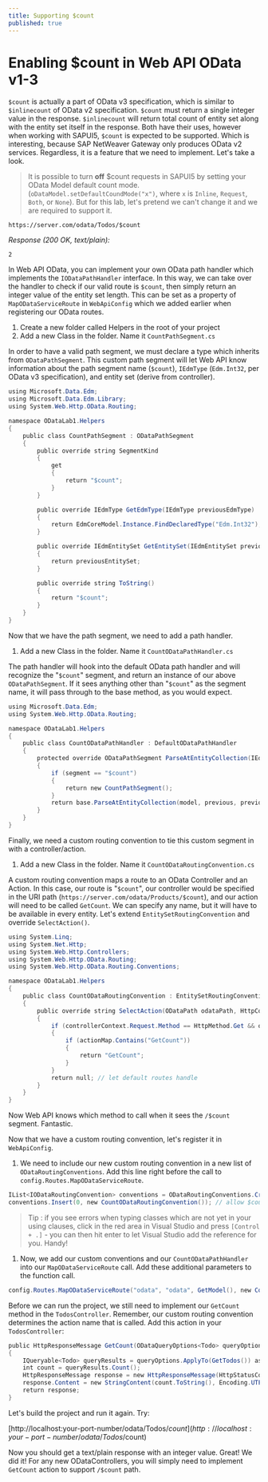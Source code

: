 ```yaml
---
title: Supporting $count
published: true
---
```


# Enabling $count in Web API OData v1-3

`$count` is actually a part of OData v3 specification, which is similar to `$inlinecount` of OData v2 specification. `$count` must return a single integer value in the response. `$inlinecount` will return total count of entity set along with the entity set itself in the response. Both have their uses, however when working with SAPUI5, `$count` is expected to be supported. Which is interesting, because SAP NetWeaver Gateway only produces OData v2 services. Regardless, it is a feature that we need to implement. Let's take a look.

> It is possible to turn **off** $count requests in SAPUI5 by setting your OData Model default count mode. (`oDataModel.setDefaultCoundMode("x")`, where `x` is `Inline`, `Request`, `Both`, or `None`). But for this lab, let's pretend we can't change it and we are required to support it.

`https://server.com/odata/Todos/$count`

_Response (200 OK, text/plain):_

```
2
```

In Web API OData, you can implement your own OData path handler which implements the `IODataPathHandler` interface. In this way, we can take over the handler to check if our valid route is `$count`, then simply return an integer value of the entity set length. This can be set as a property of `MapODataServiceRoute` in `WebApiConfig` which we added earlier when registering our OData routes.

1. Create a new folder called Helpers in the root of your project
1. Add a new Class in the folder. Name it `CountPathSegment.cs`

In order to have a valid path segment, we must declare a type which inherits from `ODataPathSegment`. This custom path segment will let Web API know information about the path segment name (`$count`), `IEdmType` (`Edm.Int32`, per OData v3 specification), and entity set (derive from controller).

```csharp
using Microsoft.Data.Edm;
using Microsoft.Data.Edm.Library;
using System.Web.Http.OData.Routing;

namespace ODataLab1.Helpers
{
    public class CountPathSegment : ODataPathSegment
    {
        public override string SegmentKind
        {
            get
            {
                return "$count";
            }
        }

        public override IEdmType GetEdmType(IEdmType previousEdmType)
        {
            return EdmCoreModel.Instance.FindDeclaredType("Edm.Int32");
        }

        public override IEdmEntitySet GetEntitySet(IEdmEntitySet previousEntitySet)
        {
            return previousEntitySet;
        }

        public override string ToString()
        {
            return "$count";
        }
    }
}
```

Now that we have the path segment, we need to add a path handler.

1. Add a new Class in the folder. Name it `CountODataPathHandler.cs`

The path handler will hook into the default OData path handler and will recognize the "`$count`" segment, and return an instance of our above `ODataPathSegment`. If it sees anything other than "`$count`" as the segment name, it will pass through to the base method, as you would expect.

```csharp
using Microsoft.Data.Edm;
using System.Web.Http.OData.Routing;

namespace ODataLab1.Helpers
{
    public class CountODataPathHandler : DefaultODataPathHandler
    {
        protected override ODataPathSegment ParseAtEntityCollection(IEdmModel model, ODataPathSegment previous, IEdmType previousEdmType, string segment)
        {
            if (segment == "$count")
            {
                return new CountPathSegment();
            }
            return base.ParseAtEntityCollection(model, previous, previousEdmType, segment);
        }
    }
}
```

Finally, we need a custom routing convention to tie this custom segment in with a controller/action.

1. Add a new Class in the folder. Name it `CountODataRoutingConvention.cs`

A custom routing convention maps a route to an OData Controller and an Action. In this case, our route is "`$count`", our controller would be specified in the URI path (`https://server.com/odata/Products/$count`), and our action will need to be called `GetCount`. We can specify any name, but it will have to be available in every entity. Let's extend `EntitySetRoutingConvention` and override `SelectAction()`.

```csharp
using System.Linq;
using System.Net.Http;
using System.Web.Http.Controllers;
using System.Web.Http.OData.Routing;
using System.Web.Http.OData.Routing.Conventions;

namespace ODataLab1.Helpers
{
    public class CountODataRoutingConvention : EntitySetRoutingConvention
    {
        public override string SelectAction(ODataPath odataPath, HttpControllerContext controllerContext, ILookup<string, HttpActionDescriptor> actionMap)
        {
            if (controllerContext.Request.Method == HttpMethod.Get && odataPath.PathTemplate == "~/entityset/$count")
            {
                if (actionMap.Contains("GetCount"))
                {
                    return "GetCount";
                }
            }
            return null; // let default routes handle
        }
    }
}
```

Now Web API knows which method to call when it sees the `/$count` segment. Fantastic.

Now that we have a custom routing convention, let's register it in `WebApiConfig`.

1. We need to include our new custom routing convention in a new list of `ODataRoutingConventions`. Add this line right before the call to `config.Routes.MapODataServiceRoute`.

```csharp
IList<IODataRoutingConvention> conventions = ODataRoutingConventions.CreateDefault();
conventions.Insert(0, new CountODataRoutingConvention()); // allow $count segments in WebAPI OData v1-3
```

> Tip : if you see errors when typing classes which are not yet in your using clauses, click in the red area in Visual Studio and press `[Control + .]` - you can then hit enter to let Visual Studio add the reference for you. Handy!

1. Now, we add our custom conventions and our `CountODataPathHandler` into our `MapODataServiceRoute` call. Add these additional parameters to the function call.

```csharp
config.Routes.MapODataServiceRoute("odata", "odata", GetModel(), new CountODataPathHandler(), conventions);
```

Before we can run the project, we still need to implement our `GetCount` method in the `TodosController`. Remember, our custom routing convention determines the action name that is called. Add this action in your `TodosController`:

```csharp
public HttpResponseMessage GetCount(ODataQueryOptions<Todo> queryOptions)
{
    IQueryable<Todo> queryResults = queryOptions.ApplyTo(GetTodos()) as IQueryable<Todo>;
    int count = queryResults.Count();
    HttpResponseMessage response = new HttpResponseMessage(HttpStatusCode.OK);
    response.Content = new StringContent(count.ToString(), Encoding.UTF8, "text/plain");
    return response;
}
```

Let's build the project and run it again. Try:

[http://localhost:your-port-number/odata/Todos/$count](http://localhost:your-port-number/odata/Todos/$count)

Now you should get a text/plain response with an integer value. Great! We did it! For any new ODataControllers, you will simply need to implement `GetCount` action to support `/$count` path.
